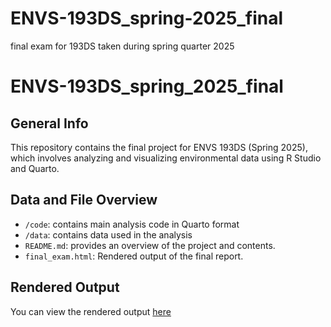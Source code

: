 # ENVS-193DS_spring-2025_final
final exam for 193DS taken during spring quarter 2025 
# ENVS-193DS_spring_2025_final

## General Info
This repository contains the final project for ENVS 193DS (Spring 2025), which involves analyzing and visualizing environmental data using R Studio and Quarto.

## Data and File Overview
- `/code`: contains main analysis code in Quarto format
- `/data`: contains data used in the analysis
- `README.md`: provides an overview of the project and contents.
- `final_exam.html`: Rendered output of the final report.

## Rendered Output
You can view the rendered output [here](https://github.com/mconrad23/ENVS-193DS_spring-2025_final.git) 
